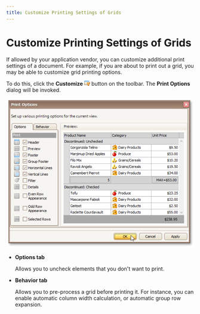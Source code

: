 ```yaml
---
title: Customize Printing Settings of Grids
---
```

# Customize Printing Settings of Grids
If allowed by your application vendor, you can customize additional print settings of a document. For example, if you are about to print out a grid, you may be able to customize grid printing options.

To do this, click the **Customize** ![previewButtonCustomize](../../../../images/Img7442.png) button on the toolbar. The **Print Options** dialog will be invoked.

![PreviewPrintableEditorGrid](../../../../images/Img7444.png)
* **Options tab**
	
	Allows you to uncheck elements that you don't want to print.
* **Behavior tab**
	
	Allows you to pre-process a grid before printing it. For instance, you can enable automatic column width calculation, or automatic group row expansion.